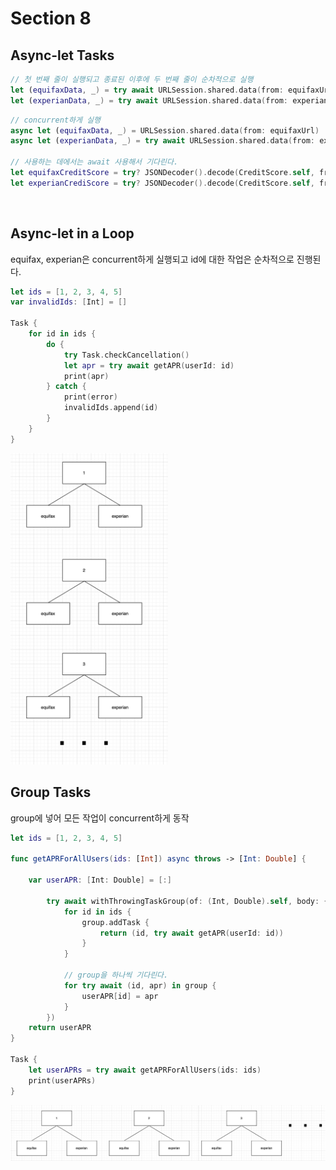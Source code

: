 # Section 8

## Async-let Tasks

```swift
// 첫 번째 줄이 실행되고 종료된 이후에 두 번째 줄이 순차적으로 실행
let (equifaxData, _) = try await URLSession.shared.data(from: equifaxUrl)
let (experianData, _) = try await URLSession.shared.data(from: experianUrl)
```

```swift
// concurrent하게 실행
async let (equifaxData, _) = URLSession.shared.data(from: equifaxUrl)
async let (experianData, _) = try await URLSession.shared.data(from: experianUrl)

// 사용하는 데에서는 await 사용해서 기다린다.
let equifaxCreditScore = try? JSONDecoder().decode(CreditScore.self, from: try await equifaxData)
let experianCrediScore = try? JSONDecoder().decode(CreditScore.self, from: try await experianData)
```

<br>

## Async-let in a Loop 

equifax, experian은 concurrent하게 실행되고 id에 대한 작업은 순차적으로 진행된다.

```swift
let ids = [1, 2, 3, 4, 5]
var invalidIds: [Int] = []

Task {
    for id in ids {
        do {
            try Task.checkCancellation()
            let apr = try await getAPR(userId: id)
            print(apr)
        } catch {
            print(error)
            invalidIds.append(id)
        }
    }
} 
```
<img src = "/Docs/images/1.png" width = "50%">

<br>

## Group Tasks

group에 넣어 모든 작업이 concurrent하게 동작

```swift
let ids = [1, 2, 3, 4, 5]

func getAPRForAllUsers(ids: [Int]) async throws -> [Int: Double] {
    
    var userAPR: [Int: Double] = [:]
        
        try await withThrowingTaskGroup(of: (Int, Double).self, body: { group in
            for id in ids {
                group.addTask {
                    return (id, try await getAPR(userId: id))
                }
            }
            
            // group을 하나씩 기다린다.
            for try await (id, apr) in group {
                userAPR[id] = apr
            }
        })
    return userAPR
}

Task {
    let userAPRs = try await getAPRForAllUsers(ids: ids)
    print(userAPRs)
}
```

<img src = "/Docs/images/2.png">

<br>

